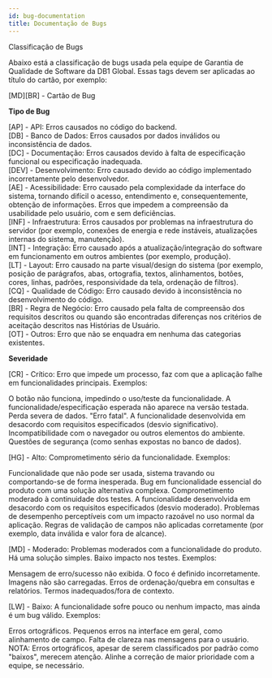 ```yaml
---
id: bug-documentation
title: Documentação de Bugs
---
```


Classificação de Bugs

Abaixo está a classificação de bugs usada pela equipe de Garantia de Qualidade de Software da DB1 Global. Essas tags devem ser aplicadas ao título do cartão, por exemplo:

[MD][BR] - Cartão de Bug

**Tipo de Bug**

[AP] - API: Erros causados no código do backend.<br/>
[DB] - Banco de Dados: Erros causados por dados inválidos ou inconsistência de dados.<br/>
[DC] - Documentação: Erros causados devido à falta de especificação funcional ou especificação inadequada.<br/>
[DEV] - Desenvolvimento: Erro causado devido ao código implementado incorretamente pelo desenvolvedor.<br/>
[AE] - Acessibilidade: Erro causado pela complexidade da interface do sistema, tornando difícil o acesso, entendimento e, consequentemente, obtenção de informações. Erros que impedem a compreensão da usabilidade pelo usuário, com e sem deficiências.<br/>
[INF] - Infraestrutura: Erros causados por problemas na infraestrutura do servidor (por exemplo, conexões de energia e rede instáveis, atualizações internas do sistema, manutenção).<br/>
[INT] - Integração: Erro causado após a atualização/integração do software em funcionamento em outros ambientes (por exemplo, produção).<br/>
[LT] - Layout: Erro causado na parte visual/design do sistema (por exemplo, posição de parágrafos, abas, ortografia, textos, alinhamentos, botões, cores, linhas, padrões, responsividade da tela, ordenação de filtros).<br/>
[CQ] - Qualidade de Código: Erro causado devido à inconsistência no desenvolvimento do código.<br/>
[BR] - Regra de Negócio: Erro causado pela falta de compreensão dos requisitos descritos ou quando são encontradas diferenças nos critérios de aceitação descritos nas Histórias de Usuário.<br/>
[OT] - Outros: Erro que não se enquadra em nenhuma das categorias existentes.<br/>

**Severidade**

[CR] - Crítico: Erro que impede um processo, faz com que a aplicação falhe em funcionalidades principais. Exemplos:

O botão não funciona, impedindo o uso/teste da funcionalidade.
A funcionalidade/especificação esperada não aparece na versão testada.
Perda severa de dados.
"Erro fatal".
A funcionalidade desenvolvida em desacordo com requisitos especificados (desvio significativo).
Incompatibilidade com o navegador ou outros elementos do ambiente.
Questões de segurança (como senhas expostas no banco de dados).<br/>

[HG] - Alto: Comprometimento sério da funcionalidade. Exemplos:

Funcionalidade que não pode ser usada, sistema travando ou comportando-se de forma inesperada.
Bug em funcionalidade essencial do produto com uma solução alternativa complexa.
Comprometimento moderado à continuidade dos testes.
A funcionalidade desenvolvida em desacordo com os requisitos especificados (desvio moderado).
Problemas de desempenho perceptíveis com um impacto razoável no uso normal da aplicação.
Regras de validação de campos não aplicadas corretamente (por exemplo, data inválida e valor fora de alcance).<br/>

[MD] - Moderado: Problemas moderados com a funcionalidade do produto. Há uma solução simples. Baixo impacto nos testes. Exemplos:

Mensagem de erro/sucesso não exibida.
O foco é definido incorretamente.
Imagens não são carregadas.
Erros de ordenação/quebra em consultas e relatórios.
Termos inadequados/fora de contexto.<br/>

[LW] - Baixo: A funcionalidade sofre pouco ou nenhum impacto, mas ainda é um bug válido. Exemplos:

Erros ortográficos.
Pequenos erros na interface em geral, como alinhamento de campo.
Falta de clareza nas mensagens para o usuário.
NOTA: Erros ortográficos, apesar de serem classificados por padrão como "baixos", merecem atenção. Alinhe a correção de maior prioridade com a equipe, se necessário.